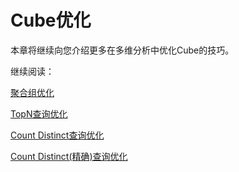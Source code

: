 # Cube优化

本章将继续向您介绍更多在多维分析中优化Cube的技巧。

继续阅读：

[聚合组优化](optimization/aggregation_group.cn.md)

[TopN查询优化](optimization/topN.cn.md)

[Count Distinct查询优化](optimization/count_distinct.cn.md)

[Count Distinct(精确)查询优化](optimization/count_distinct_precise.cn.md)